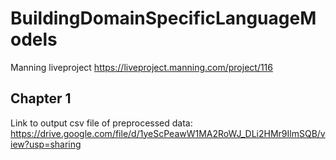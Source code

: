 # BuildingDomainSpecificLanguageModels
Manning liveproject https://liveproject.manning.com/project/116

## Chapter 1

Link to output csv file of preprocessed data:
https://drive.google.com/file/d/1yeScPeawW1MA2RoWJ_DLi2HMr9IlmSQB/view?usp=sharing
